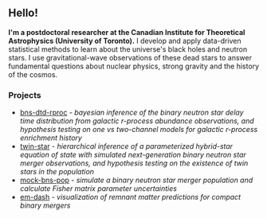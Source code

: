 ## Hello!

**I'm a postdoctoral researcher at the Canadian Institute for Theoretical Astrophysics (University of Toronto).** I develop and apply data-driven statistical methods to learn about the universe's black holes and neutron stars. I use gravitational-wave observations of these dead stars to answer fundamental questions about nuclear physics, strong gravity and the history of the cosmos.

### Projects

* [bns-dtd-rproc](https://github.com/landryp/bns-dtd-rproc) - *bayesian inference of the binary neutron star delay time distribution from galactic r-process abundance observations, and hypothesis testing on one vs two-channel models for galactic r-process enrichment history*
* [twin-star](https://github.com/landryp/twin-stars/tree/gwbench) - *hierarchical inference of a parameterized hybrid-star equation of state with simulated next-generation binary neutron star merger observations, and hypothesis testing on the existence of twin stars in the population*
* [mock-bns-pop](https://github.com/landryp/mock-bns-pop) - *simulate a binary neutron star merger population and calculate Fisher matrix parameter uncertainties*
* [em-dash]([https://github.com/landryp/bns-dtd-rproc](https://github.com/landryp/em-dash)) - *visualization of remnant matter predictions for compact binary mergers*
